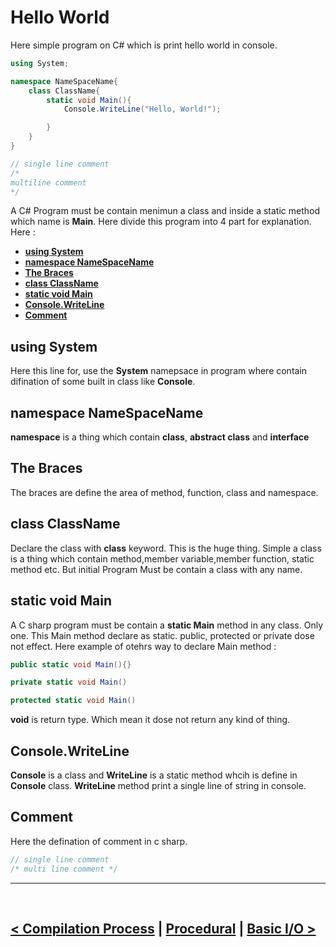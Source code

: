 Hello World
===========

Here simple program on C# which is print hello world in console. 

```cs
using System;

namespace NameSpaceName{
    class ClassName{
        static void Main(){
            Console.WriteLine("Hello, World!");

        }
    }
} 

// single line comment
/*
multiline comment
*/
```


A C# Program must be contain menimun a class and inside a static method which name is **Main**. Here divide this program into 4 part for explanation. Here : 

- **[using System](#using-system)**
- **[namespace NameSpaceName](#namespace-namespacename)**
- **[The Braces](#the-braces)**
- **[class ClassName](#class-classname)**
- **[static void Main](#static-void-main)**
- **[Console.WriteLine](#consolewriteline)**
- **[Comment](#comment)**

## using System
Here this line for, use the **System** namepsace in program where contain difination of some built in class like **Console**.

## namespace NameSpaceName
**namespace** is a thing which contain **class**, **abstract class** and **interface**

## The Braces
The braces are define the area of method, function, class and namespace.

## class ClassName
Declare the class with **class** keyword. This is the huge thing. Simple a class is a thing which contain method,member variable,member function, static method etc. But initial Program Must be contain a class with any name.

## static void Main 
A C sharp program must be contain a **static Main** method in any class. Only one. This Main method declare as static. public, protected or private dose not effect. Here example of otehrs way to declare Main method : 

```cs 
public static void Main(){}
```

```cs
private static void Main()
```

```cs 
protected static void Main()
```

**void** is return type. Which mean it dose not return any kind of thing.

## Console.WriteLine
**Console** is a class and **WriteLine** is a static method whcih is define in **Console** class. **WriteLine** method print a single line of string in console.

## Comment 
Here the defination of comment in c sharp.
```cs 
// single line comment
/* multi line comment */ 
```

<hr />
<br />

[< Compilation Process](./../03.dotenet_framework_compilation_process/dotnet_framework_compilation_process.md) | [Procedural](./../section_01.md) | [Basic I/O >](./../05.Basic_IO/basic_io.md)
-------------------------------

